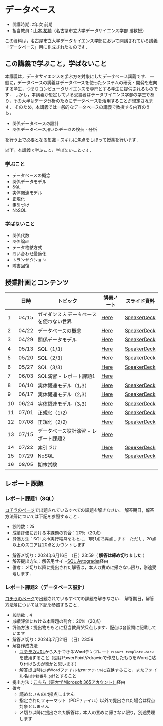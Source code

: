 # データベース

* 開講時期: 2年次 前期
* 担当教員：[山本 祐輔](https://hontolab.org/)（名古屋市立大学データサイエンス学部 准教授）

この資料は，名古屋市立大学データサイエンス学部において開講されている講義「データベース」用に作成されたものです．

<!--
本資料はオンライン上でも閲覧できますし，PDF資料として保存することも可能です．
PDF資料が欲しい方は[コチラ]()からダウンロードしてください．
-->


## この講義で学ぶこと，学ばないこと
本講義は，データサイエンスを学ぶ方を対象にしたデータベース講義です．
一般に，データベースの講義はデータベースを使ったシステムの研究・開発を志向する学生，つまりコンピュータサイエンスを専門とする学生に提供されるものです．
しかし，本講義が想定している受講者はデータサイエンス学部の学生であり，その大半はデータ分析のためにデータベースを活用することが想定されます．
そのため，本講義では一般的なデータベースの講義で教授する内容のうち，
- 関係データベースの設計
- 関係データベース用いたデータの検索・分析

を行う上で必要となる知識・スキルに焦点をしぼって授業を行います．

以下，本講義で学ぶこと，学ばないことです．


### 学ぶこと
* データベースの概念
* 関係データモデル
* SQL
* 実体関連モデル
* 正規化
* 索引づけ
* NoSQL

### 学ばないこと
* 関係代数
* 関係論理
* データ格納方式
* 問い合わせ最適化
* トランザクション
* 障害回復


## 授業計画とコンテンツ
| |  日時  | トピック | 講義ノート | スライド資料 |
| ---- | ---- | ---- | ---- | ---- |
| 1 | 04/15 | ガイダンス & データベースを使わない世界 | [Here](content/introduction/01.md) | [SpeakerDeck](https://speakerdeck.com/trycycle/database-lecture-01) |
| 2 | 04/22 | データベースの概念 | [Here](content/concept-of-database/01.md) | [SpeakerDeck](https://speakerdeck.com/trycycle/database-lecture-02) |
| 3 | 04/29 | 関係データモデル | [Here](content/relational-data-model/01.md) | [SpeakerDeck](https://speakerdeck.com/trycycle/database-lecture-03) |
| 4 | 05/13 | SQL（1/3） | [Here](content/sql/01.ipynb) | [SpeakerDeck](https://speakerdeck.com/trycycle/database-lecture-04) |
| 5 | 05/20 | SQL（2/3） | [Here](content/sql/02.ipynb) | [SpeakerDeck](https://speakerdeck.com/trycycle/database-lecture-05) |
| 6 | 05/27 | SQL（3/3） | [Here](content/sql/03.ipynb) | [SpeakerDeck](https://speakerdeck.com/trycycle/database-lecture-06) |
| 7 | 06/03 | SQL演習 - レポート課題1 | [Here](content/exercise/sql.ipynb) |  |
| 8 | 06/10 | 実体関連モデル（1/3） | [Here](content/er-model/01.md) | [SpeakerDeck](https://speakerdeck.com/trycycle/database-lecture-08) |
| 9 | 06/17 | 実体関連モデル（2/3）| [Here](content/er-model/02.md) | [SpeakerDeck](https://speakerdeck.com/trycycle/database-lecture-09) |
| 10 | 06/24 | 実体関連モデル（3/3） | [Here](content/er-model/03.md) | [SpeakerDeck](https://speakerdeck.com/trycycle/database-lecture-10) |
| 11 | 07/01 | 正規化（1/2） | [Here](content/db-design/01.md) | [SpeakerDeck](https://speakerdeck.com/trycycle/database-lecture-11) |
| 12 | 07/08 | 正規化（2/2） | [Here](content/db-design/02.md) | [SpeakerDeck](https://speakerdeck.com/trycycle/database-lecture-12) |
| 13 | 07/15 | データベース設計演習 - レポート課題2 | [Here](content/exercise/db-design.md) |  |
| 14 | 07/22 | 索引づけ | [Here](content/indexing/01.md) | [SpeakerDeck](https://speakerdeck.com/trycycle/database-lecture-14) |
| 15 | 07/29 | NoSQL | [Here](content/nosql/01.md) | [SpeakerDeck](https://speakerdeck.com/trycycle/database-lecture-15) |
| 16 | 08/05 | 期末試験 |  |  |


## レポート課題
### レポート課題1（SQL）
[コチラのページ](content/exercise/sql.ipynb)で出題されているすべての課題を解きなさい．
解答期日，解答方法等については下記を参照すること．

- 設問数：25
- 成績評価における本課題の割合：20％（20点）
- 評価方法：SQL文の実行結果をもとに，1問1点で採点します．ただし，20点以上のスコアは20点とカウントします
<!-- 簡単すぎたので，来年度は問題を難しくするか，10問目以降を採点対象とするとかにする必要がある -->
- 解答〆切り：2024年6月16日 （日）23:59（ **解答は締め切りました** ）
- 解答提出方法：解答用サイト[SQL Autograder](https://sql-autograder.hontolab.org/)経由
- 備考：〆切り以降に提出された解答は，本人の責めに帰さない限り，別途受理します．

### レポート課題2（データベース設計）
[コチラのページ](content/exercise/db-design.md)で出題されているすべての課題を解きなさい．
解答期日，解答方法等については下記を参照すること．

- 設問数：4
- 成績評価における本課題の割合：20％（20点）
- 評価方法：提出物をもとに担当教員が採点します．配点は各設問に記載しています
- 解答〆切り：2024年7月21日 （日）23:59
- 解答作成方法
	* [コチラのURL](https://bit.ly/45K0rVI)から入手できるWordテンプレート`report-template.docx`を使用すること（図はPowerPointやdrawioで作成したものをWordに貼り付けるのが楽かと思います）
	* 解答提出時にはWordファイルを`PDFファイル`に変換すること．またファイル名は`学籍番号.pdf`とすること
- 提出方法：[こちら（要大学Microsoft 365アカウント）](https://forms.office.com/r/hMnnDrKEXg)経由
- 備考
	* 読めないものは採点しません
	* 指定されたフォーマット（PDFファイル）以外で提出された場合は採点対象としません
	* 〆切り以降に提出された解答は，本人の責めに帰さない限り，別途受理します．
